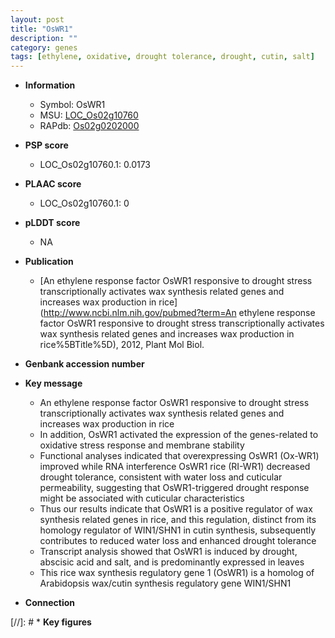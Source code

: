 ```yaml
---
layout: post
title: "OsWR1"
description: ""
category: genes
tags: [ethylene, oxidative, drought tolerance, drought, cutin, salt]
---
```


* **Information**  
    + Symbol: OsWR1  
    + MSU: [LOC_Os02g10760](http://rice.plantbiology.msu.edu/cgi-bin/ORF_infopage.cgi?orf=LOC_Os02g10760)  
    + RAPdb: [Os02g0202000](http://rapdb.dna.affrc.go.jp/viewer/gbrowse_details/irgsp1?name=Os02g0202000)  

* **PSP score**  
    + LOC_Os02g10760.1: 0.0173 

* **PLAAC score**  
    + LOC_Os02g10760.1: 0 

* **pLDDT score**
    + NA


* **Publication**  
    + [An ethylene response factor OsWR1 responsive to drought stress transcriptionally activates wax synthesis related genes and increases wax production in rice](http://www.ncbi.nlm.nih.gov/pubmed?term=An ethylene response factor OsWR1 responsive to drought stress transcriptionally activates wax synthesis related genes and increases wax production in rice%5BTitle%5D), 2012, Plant Mol Biol.

* **Genbank accession number**  

* **Key message**  
    + An ethylene response factor OsWR1 responsive to drought stress transcriptionally activates wax synthesis related genes and increases wax production in rice
    + In addition, OsWR1 activated the expression of the genes-related to oxidative stress response and membrane stability
    + Functional analyses indicated that overexpressing OsWR1 (Ox-WR1) improved while RNA interference OsWR1 rice (RI-WR1) decreased drought tolerance, consistent with water loss and cuticular permeability, suggesting that OsWR1-triggered drought response might be associated with cuticular characteristics
    + Thus our results indicate that OsWR1 is a positive regulator of wax synthesis related genes in rice, and this regulation, distinct from its homology regulator of WIN1/SHN1 in cutin synthesis, subsequently contributes to reduced water loss and enhanced drought tolerance
    + Transcript analysis showed that OsWR1 is induced by drought, abscisic acid and salt, and is predominantly expressed in leaves
    + This rice wax synthesis regulatory gene 1 (OsWR1) is a homolog of Arabidopsis wax/cutin synthesis regulatory gene WIN1/SHN1

* **Connection**  

[//]: # * **Key figures**  


